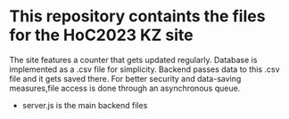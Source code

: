 # This repository containts the files for the HoC2023 KZ site

The site features a counter that gets updated regularly.
Database is implemented as a .csv file for simplicity. Backend passes data to this .csv file and it gets saved there. For better security and data-saving measures,file access is done through an asynchronous queue.

- server.js is the main backend files
